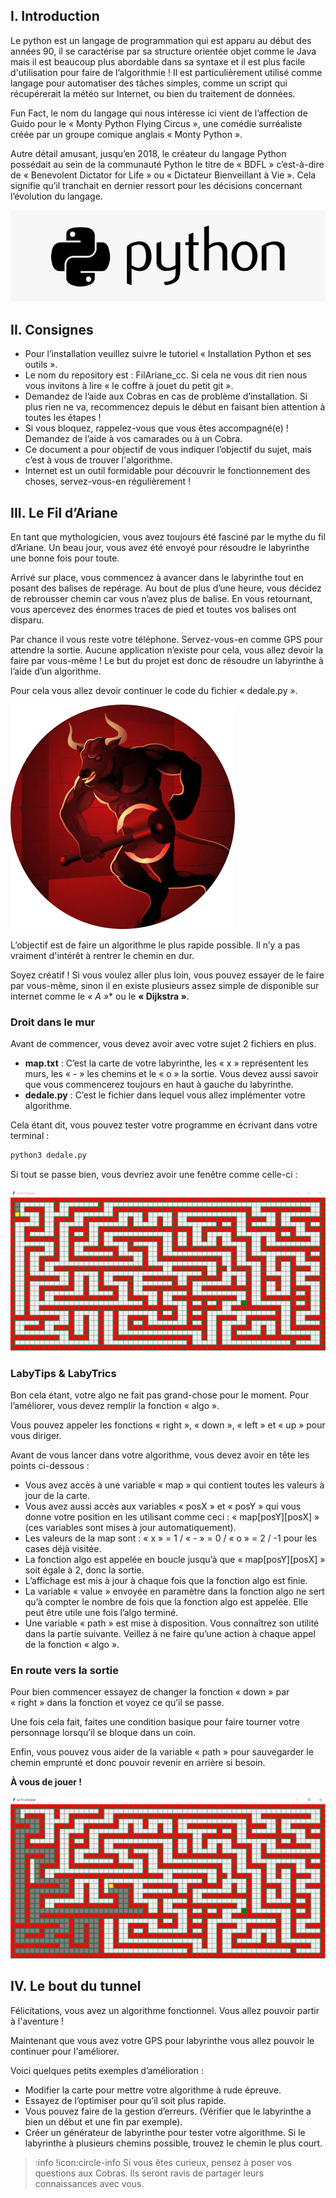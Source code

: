 ## I. Introduction

Le python est un langage de programmation qui est apparu au début des années 90, il se caractérise par sa structure orientée objet comme le Java mais il est beaucoup plus abordable dans sa syntaxe et il est plus facile d'utilisation pour faire de l’algorithmie !
Il est particulièrement utilisé comme langage pour automatiser des tâches simples, comme un script qui récupérerait la météo sur Internet, ou bien du traitement de données.

Fun Fact, le nom du langage qui nous intéresse ici vient de l’affection de Guido pour le « Monty Python Flying Circus », une comédie surréaliste créée par un groupe comique anglais « Monty Python ». 

Autre détail amusant, jusqu’en 2018, le créateur du langage Python possédait au sein de la communauté Python le titre de « BDFL » c’est-à-dire de « Benevolent Dictator for Life » ou « Dictateur Bienveillant à Vie ». Cela signifie qu’il tranchait en dernier ressort pour les décisions concernant l’évolution du langage.

![](assets/logo_python.png)

## II. Consignes
-	Pour l’installation veuillez suivre le tutoriel « Installation Python et ses outils ».
-	Le nom du repository est : FilAriane_cc. Si cela ne vous dit rien nous vous invitons à lire « le coffre à jouet du petit git ».
-	Demandez de l’aide aux Cobras en cas de problème d’installation. Si plus rien ne va, recommencez depuis le début en faisant bien attention à toutes les étapes ! 
-	Si vous bloquez, rappelez-vous que vous êtes accompagné(e) ! Demandez de l’aide à vos camarades ou à un Cobra.
-	Ce document a pour objectif de vous indiquer l’objectif du sujet, mais c’est à vous de trouver l'algorithme. 
-	Internet est un outil formidable pour découvrir le fonctionnement des choses, servez-vous-en régulièrement !

## III. Le Fil d’Ariane
En tant que mythologicien, vous avez toujours été fasciné par le mythe du fil d’Ariane. Un beau jour, vous avez été envoyé pour résoudre le labyrinthe une bonne fois pour toute.

Arrivé sur place, vous commencez à avancer dans le labyrinthe tout en posant des balises de repérage. Au bout de plus d’une heure, vous décidez de rebrousser chemin car vous n’avez plus de balise. En vous retournant, vous apercevez des énormes traces de pied et toutes vos balises ont disparu. 

Par chance il vous reste votre téléphone. Servez-vous-en comme GPS pour attendre la sortie. Aucune application n’existe pour cela, vous allez devoir la faire par vous-même !
Le but du projet est donc de résoudre un labyrinthe à l’aide d’un algorithme.

Pour cela vous allez devoir continuer le code du fichier « dedale.py ».

![](assets/minotaure.png)

L’objectif est de faire un algorithme le plus rapide possible. Il n’y a pas vraiment d'intérêt à rentrer le chemin en dur.

Soyez créatif ! Si vous voulez aller plus loin, vous pouvez essayer de le faire par vous-même, sinon il en existe plusieurs assez simple de disponible sur internet comme le **« A* »** ou le **« Dijkstra »**.

### Droit dans le mur
Avant de commencer, vous devez avoir avec votre sujet 2 fichiers en plus.

-	**map.txt** : C’est la carte de votre labyrinthe, les « x » représentent les murs, les « - » les chemins et le « o » la sortie. Vous devez aussi savoir que vous commencerez toujours en haut à gauche du labyrinthe.
-	**dedale.py** : C’est le fichier dans lequel vous allez implémenter votre algorithme.

Cela étant dit, vous pouvez tester votre programme en écrivant dans votre terminal :

```sh
python3 dedale.py
```

Si tout se passe bien, vous devriez avoir une fenêtre comme celle-ci :

![](assets/window.png)

### LabyTips & LabyTrics

Bon cela étant, votre algo ne fait pas grand-chose pour le moment. Pour l’améliorer, vous devez remplir la fonction « algo ».

Vous pouvez appeler les fonctions « right », « down », « left » et « up » pour vous diriger.

Avant de vous lancer dans votre algorithme, vous devez avoir en tête les points ci-dessous :

-	Vous avez accès à une variable « map » qui contient toutes les valeurs à jour de la carte.
-	Vous avez aussi accès aux variables « posX » et « posY » qui vous donne votre position en les utilisant comme ceci : « map[posY][posX] » (ces variables sont mises à jour automatiquement).
-	Les valeurs de la map sont : « x » = 1 / « - » = 0 / « o » = 2 / -1 pour les cases déjà visitée.
-	La fonction algo est appelée en boucle jusqu’à que « map[posY][posX] » soit égale à 2, donc la sortie.
-	L’affichage est mis à jour à chaque fois que la fonction algo est finie.
-	La variable « value » envoyée en paramètre dans la fonction algo ne sert qu’à compter le nombre de fois que la fonction algo est appelée. Elle peut être utile une fois l’algo terminé.
-	Une variable « path » est mise à disposition. Vous connaîtrez son utilité dans la partie suivante.
Veillez à ne faire qu’une action à chaque appel de la fonction « algo ».

### En route vers la sortie


Pour bien commencer essayez de changer la fonction « down » par « right » dans la fonction et voyez ce qu’il se passe.

Une fois cela fait, faites une condition basique pour faire tourner votre personnage lorsqu’il se bloque dans un coin. 

Enfin, vous pouvez vous aider de la variable « path » pour sauvegarder le chemin emprunté et donc pouvoir revenir en arrière si besoin.

**À vous de jouer !**

![](assets/example.png)

## IV. Le bout du tunnel

Félicitations, vous avez un algorithme fonctionnel. Vous allez pouvoir partir à l'aventure !

Maintenant que vous avez votre GPS pour labyrinthe vous allez pouvoir le continuer pour l'améliorer.

Voici quelques petits exemples d’amélioration :
-	Modifier la carte pour mettre votre algorithme à rude épreuve.
-	Essayez de l’optimiser pour qu’il soit plus rapide.
-	Vous pouvez faire de la gestion d’erreurs. (Vérifier que le labyrinthe a bien un début et une fin par exemple).
-	Créer un générateur de labyrinthe pour tester votre algorithme.
	Si le labyrinthe à plusieurs chemins possible, trouvez le chemin le plus court.

>:info !icon:circle-info Si vous êtes curieux, pensez à poser vos questions aux Cobras. Ils seront ravis de partager leurs connaissances avec vous.








 